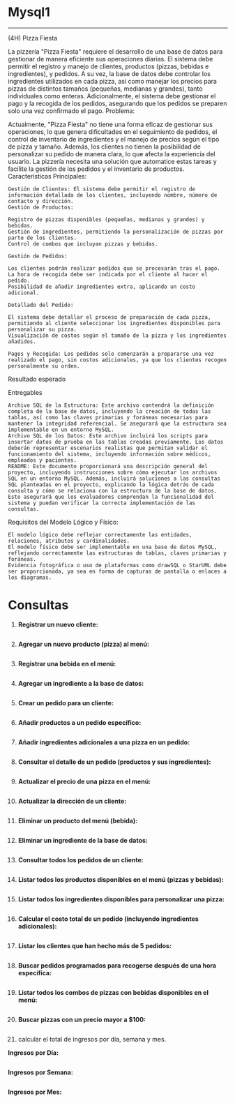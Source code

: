 # Mysql1
---
(4H) Pizza Fiesta

La pizzería "Pizza Fiesta" requiere el desarrollo de una base de datos para gestionar de manera eficiente sus operaciones diarias. El sistema debe permitir el registro y manejo de clientes, productos (pizzas, bebidas e ingredientes), y pedidos. A su vez, la base de datos debe controlar los ingredientes utilizados en cada pizza, así como manejar los precios para pizzas de distintos tamaños (pequeñas, medianas y grandes), tanto individuales como enteras. Adicionalmente, el sistema debe gestionar el pago y la recogida de los pedidos, asegurando que los pedidos se preparen solo una vez confirmado el pago.
Problema:

Actualmente, "Pizza Fiesta" no tiene una forma eficaz de gestionar sus operaciones, lo que genera dificultades en el seguimiento de pedidos, el control de inventario de ingredientes y el manejo de precios según el tipo de pizza y tamaño. Además, los clientes no tienen la posibilidad de personalizar su pedido de manera clara, lo que afecta la experiencia del usuario. La pizzería necesita una solución que automatice estas tareas y facilite la gestión de los pedidos y el inventario de productos.
Características Principales:

    Gestión de Clientes: El sistema debe permitir el registro de información detallada de los clientes, incluyendo nombre, número de contacto y dirección.
    Gestión de Productos:

    Registro de pizzas disponibles (pequeñas, medianas y grandes) y bebidas.
    Gestión de ingredientes, permitiendo la personalización de pizzas por parte de los clientes.
    Control de combos que incluyan pizzas y bebidas.

    Gestión de Pedidos:

    Los clientes podrán realizar pedidos que se procesarán tras el pago.
    La hora de recogida debe ser indicada por el cliente al hacer el pedido.
    Posibilidad de añadir ingredientes extra, aplicando un costo adicional.

    Detallado del Pedido:

    El sistema debe detallar el proceso de preparación de cada pizza, permitiendo al cliente seleccionar los ingredientes disponibles para personalizar su pizza.
    Visualización de costos según el tamaño de la pizza y los ingredientes añadidos.

    Pagos y Recogida: Los pedidos solo comenzarán a prepararse una vez realizado el pago, sin costos adicionales, ya que los clientes recogen personalmente su orden.


Resultado esperado

Entregables

    Archivo SQL de la Estructura: Este archivo contendrá la definición completa de la base de datos, incluyendo la creación de todas las tablas, así como las claves primarias y foráneas necesarias para mantener la integridad referencial. Se asegurará que la estructura sea implementable en un entorno MySQL.
    Archivo SQL de los Datos: Este archivo incluirá los scripts para insertar datos de prueba en las tablas creadas previamente. Los datos deberán representar escenarios realistas que permitan validar el funcionamiento del sistema, incluyendo información sobre médicos, empleados y pacientes.
    README: Este documento proporcionará una descripción general del proyecto, incluyendo instrucciones sobre cómo ejecutar los archivos SQL en un entorno MySQL. Además, incluirá soluciones a las consultas SQL planteadas en el proyecto, explicando la lógica detrás de cada consulta y cómo se relaciona con la estructura de la base de datos. Esto asegurará que los evaluadores comprendan la funcionalidad del sistema y puedan verificar la correcta implementación de las consultas.

Requisitos del Modelo Lógico y Físico:

    El modelo lógico debe reflejar correctamente las entidades, relaciones, atributos y cardinalidades.
    El modelo físico debe ser implementable en una base de datos MySQL, reflejando correctamente las estructuras de tablas, claves primarias y foráneas.
    Evidencia fotográfica o uso de plataformas como drawSQL o StarUML debe ser proporcionada, ya sea en forma de capturas de pantalla o enlaces a los diagramas.


# Consultas


1. **Registrar un nuevo cliente:**


```sql


```


2. **Agregar un nuevo producto (pizza) al menú:**


```sql


```


3. **Registrar una bebida en el menú:**


```sql


```


4. **Agregar un ingrediente a la base de datos:**


```sql


```


5. **Crear un pedido para un cliente:**


```sql


```


6. **Añadir productos a un pedido específico:**


```sql


```


7. **Añadir ingredientes adicionales a una pizza en un pedido:**


```sql


```


8. **Consultar el detalle de un pedido (productos y sus ingredientes):**


```sql


```


9. **Actualizar el precio de una pizza en el menú:**


```sql


```


10. **Actualizar la dirección de un cliente:**


```sql


```


11. **Eliminar un producto del menú (bebida):**


```sql


```


12. **Eliminar un ingrediente de la base de datos:**


```sql


```


13. **Consultar todos los pedidos de un cliente:**


```sql


```


14. **Listar todos los productos disponibles en el menú (pizzas y bebidas):**


```sql


```


15. **Listar todos los ingredientes disponibles para personalizar una pizza:**


```sql


```


16. **Calcular el costo total de un pedido (incluyendo ingredientes adicionales):**


```sql


```


17. **Listar los clientes que han hecho más de 5 pedidos:**


```sql


```


18. **Buscar pedidos programados para recogerse después de una hora específica:**


```sql


```


19. **Listar todos los combos de pizzas con bebidas disponibles en el menú:**


```sql


```


20. **Buscar pizzas con un precio mayor a $100:**


```sql


```


21. calcular el total de ingresos por día, semana y mes. 


**Ingresos por Día:**


```sql


```


**Ingresos por Semana:**


```sql


```


**Ingresos por Mes:**


```sql


```
